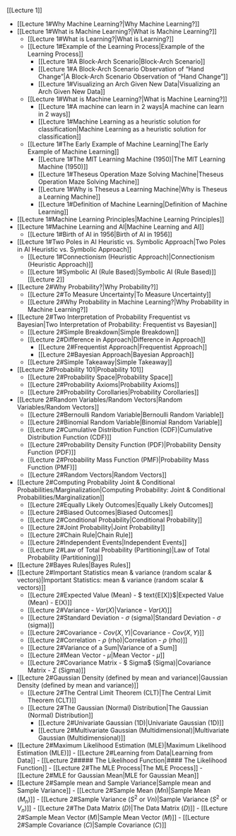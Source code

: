 [[Lecture 1]]
- [[Lecture 1#Why Machine Learning?|Why Machine Learning?]]
- [[Lecture 1#What is Machine Learning?|What is Machine Learning?]]
	- [[Lecture 1#What is Learning?|What is Learning?]]
	- [[Lecture 1#Example of the Learning Process|Example of the Learning Process]]
		- [[Lecture 1#A Block-Arch Scenario|Block-Arch Scenario]]
		- [[Lecture 1#A Block-Arch Scenario Observation of “Hand Change”|A Block-Arch Scenario Observation of “Hand Change”]]
		- [[Lecture 1#Visualizing an Arch Given New Data|Visualizing an Arch Given New Data]]
	- [[Lecture 1#What is Machine Learning?|What is Machine Learning?]]
		- [[Lecture 1#A machine can learn in 2 ways|A machine can learn in 2 ways]]
		- [[Lecture 1#Machine Learning as a heuristic solution for classification|Machine Learning as a heuristic solution for classification]]
	- [[Lecture 1#The Early Example of Machine Learning|The Early Example of Machine Learning]]
		- [[Lecture 1#The MIT Learning Machine (1950)|The MIT Learning Machine (1950)]]
		- [[Lecture 1#Theseus Operation Maze Solving Machine|Theseus Operation Maze Solving Machine]]
		- [[Lecture 1#Why is Theseus a Learning Machine|Why is Theseus a Learning Machine]]
		- [[Lecture 1#Definition of Machine Learning|Definition of Machine Learning]]
- [[Lecture 1#Machine Learning Principles|Machine Learning Principles]]
- [[Lecture 1#Machine Learning and AI|Machine Learning and AI]]
	- [[Lecture 1#Birth of AI in 1956|Birth of AI in 1956]]
- [[Lecture 1#Two Poles in AI Heuristic vs. Symbolic Approach|Two Poles in AI Heuristic vs. Symbolic Approach]]
	- [[Lecture 1#Connectionism (Heuristic Approach)|Connectionism (Heuristic Approach)]]
	- [[Lecture 1#Symbolic AI (Rule Based)|Symbolic AI (Rule Based)]]
[[Lecture 2]]
- [[Lecture 2#Why Probability?|Why Probability?]]
    - [[Lecture 2#To Measure Uncertainty|To Measure Uncertainty]]
    - [[Lecture 2#Why Probability in Machine Learning?|Why Probability in Machine Learning?]]
- [[Lecture 2#Two Interpretation of Probability Frequentist vs Bayesian|Two Interpretation of Probability: Frequentist vs Bayesian]]
    - [[Lecture 2#Simple Breakdown|Simple Breakdown]]
    - [[Lecture 2#Difference in Approach|Difference in Approach]]
        - [[Lecture 2#Frequentist Approach|Frequentist Approach]]
        - [[Lecture 2#Bayesian Approach|Bayesian Approach]]
    - [[Lecture 2#Simple Takeaway|Simple Takeaway]]
- [[Lecture 2#Probability 101|Probability 101]]
    - [[Lecture 2#Probability Space|Probability Space]]
    - [[Lecture 2#Probability Axioms|Probability Axioms]]
    - [[Lecture 2#Probability Corollaries|Probability Corollaries]]
- [[Lecture 2#Random Variables/Random Vectors|Random Variables/Random Vectors]]
    - [[Lecture 2#Bernoulli Random Variable|Bernoulli Random Variable]]
    - [[Lecture 2#Binomial Random Variable|Binomial Random Variable]]
    - [[Lecture 2#Cumulative Distribution Function (CDF)|Cumulative Distribution Function (CDF)]]
    - [[Lecture 2#Probability Density Function (PDF)|Probability Density Function (PDF)]]
    - [[Lecture 2#Probability Mass Function (PMF)|Probability Mass Function (PMF)]]
    - [[Lecture 2#Random Vectors|Random Vectors]]
- [[Lecture 2#Computing Probability Joint & Conditional Probabilities/Marginalization|Computing Probability: Joint & Conditional Probabilities/Marginalization]]
    - [[Lecture 2#Equally Likely Outcomes|Equally Likely Outcomes]]
    - [[Lecture 2#Biased Outcomes|Biased Outcomes]]
    - [[Lecture 2#Conditional Probability|Conditional Probability]]
    - [[Lecture 2#Joint Probability|Joint Probability]]
    - [[Lecture 2#Chain Rule|Chain Rule]]
    - [[Lecture 2#Independent Events|Independent Events]]
    - [[Lecture 2#Law of Total Probability (Partitioning)|Law of Total Probability (Partitioning)]]
- [[Lecture 2#Bayes Rules|Bayes Rules]]
- [[Lecture 2#Important Statistics mean & variance (random scalar & vectors)|Important Statistics: mean & variance (random scalar & vectors)]]
    - [[Lecture 2#Expected Value (Mean) - $ text{E[X]}$|Expected Value (Mean) - E(X)]]
    - [[Lecture 2#Variance - $Var(X)$|Variance - $Var(X)$]]
    - [[Lecture 2#Standard Deviation - $σ$ (sigma)|Standard Deviation - $σ$ (sigma)]]
    - [[Lecture 2#Covariance - $Cov(X, Y)$|Covariance - $Cov(X, Y)$]]
    - [[Lecture 2#Correlation - $ρ$ (rho)|Correlation - $ρ$ (rho)]]
    - [[Lecture 2#Variance of a Sum|Variance of a Sum]]
    - [[Lecture 2#Mean Vector - $μ$|Mean Vector - $μ$]]
    - [[Lecture 2#Covariance Matrix - $ Sigma$ (Sigma)|Covariance Matrix - $\Sigma$ (Sigma)]]
- [[Lecture 2#Gaussian Density (defined by mean and variance)|Gaussian Density (defined by mean and variance)]]
    - [[Lecture 2#The Central Limit Theorem (CLT)|The Central Limit Theorem (CLT)]]
    - [[Lecture 2#The Gaussian (Normal) Distribution|The Gaussian (Normal) Distribution]]
        - [[Lecture 2#Univariate Gaussian (1D)|Univariate Gaussian (1D)]]
        - [[Lecture 2#Multivariate Gaussian (Multidimensional)|Multivariate Gaussian (Multidimensional)]]
- [[Lecture 2#Maximum Likelihood Estimation (MLE)|Maximum Likelihood Estimation (MLE)]]
        - [[Lecture 2#Learning from Data|Learning from Data]]
        - [[Lecture 2##### The Likelihood Function|#### The Likelihood Function]]
        - [[Lecture 2#The MLE Process|The MLE Process]]
        - [[Lecture 2#MLE for Gaussian Mean|MLE for Gaussian Mean]]
- [[Lecture 2#Sample mean and Sample Variance|Sample mean and Sample Variance]]
        - [[Lecture 2#Sample Mean ($M n$)|Sample Mean ($M_n$)]]
        - [[Lecture 2#Sample Variance ($S^{2}$ or $V n$)|Sample Variance ($S^{2}$ or $V_n$)]]
        - [[Lecture 2#The Data Matrix ($D$)|The Data Matrix ($D$)]]
        - [[Lecture 2#Sample Mean Vector ($M$)|Sample Mean Vector ($M$)]]
        - [[Lecture 2#Sample Covariance ($C$)|Sample Covariance ($C$)]]